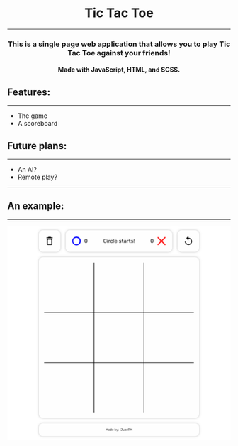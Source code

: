 <div align="center">

# Tic Tac Toe

***

### This is a single page web application that allows you to play Tic Tac Toe against your friends!

#### Made with JavaScript, HTML, and SCSS.

</div>

## Features:

***

- The game
- A scoreboard

## Future plans:

***

- An AI?
- Remote play?

***

## An example:

***

<img src="img/tictactoe.png" alt="Image of the Tic Tac Toe website">
